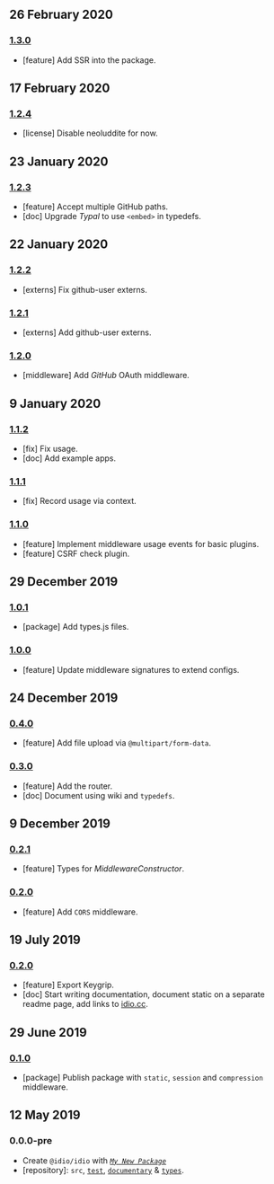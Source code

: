 ## 26 February 2020

### [1.3.0](https://github.com/idiocc/idio/compare/v1.2.4...v1.3.0)

- [feature] Add SSR into the package.

## 17 February 2020

### [1.2.4](https://github.com/idiocc/idio/compare/v1.2.3...v1.2.4)

- [license] Disable neoluddite for now.

## 23 January 2020

### [1.2.3](https://github.com/idiocc/idio/compare/v1.2.2...v1.2.3)

- [feature] Accept multiple GitHub paths.
- [doc] Upgrade _Typal_ to use `<embed>` in typedefs.

## 22 January 2020

### [1.2.2](https://github.com/idiocc/idio/compare/v1.2.1...v1.2.2)

- [externs] Fix github-user externs.

### [1.2.1](https://github.com/idiocc/idio/compare/v1.2.0...v1.2.1)

- [externs] Add github-user externs.

### [1.2.0](https://github.com/idiocc/idio/compare/v1.1.2...v1.2.0)

- [middleware] Add _GitHub_ OAuth middleware.

## 9 January 2020

### [1.1.2](https://github.com/idiocc/idio/compare/v1.1.1...v1.1.2)

- [fix] Fix usage.
- [doc] Add example apps.

### [1.1.1](https://github.com/idiocc/idio/compare/v1.1.0...v1.1.1)

- [fix] Record usage via context.

### [1.1.0](https://github.com/idiocc/idio/compare/v1.0.1...v1.1.0)

- [feature] Implement middleware usage events for basic plugins.
- [feature] CSRF check plugin.

## 29 December 2019

### [1.0.1](https://github.com/idiocc/idio/compare/v1.0.0...v1.0.1)

- [package] Add types.js files.

### [1.0.0](https://github.com/idiocc/idio/compare/v0.4.0...v1.0.0)

- [feature] Update middleware signatures to extend configs.

## 24 December 2019

### [0.4.0](https://github.com/idiocc/idio/compare/v0.3.0...v0.4.0)

- [feature] Add file upload via `@multipart/form-data`.

### [0.3.0](https://github.com/idiocc/idio/compare/v0.2.1...v0.3.0)

- [feature] Add the router.
- [doc] Document using wiki and `typedefs`.

## 9 December 2019

### [0.2.1](https://github.com/idiocc/idio/compare/v0.2.0...v0.2.1)

- [feature] Types for _MiddlewareConstructor_.

### [0.2.0](https://github.com/idiocc/idio/compare/v0.1.0...v0.2.0)

- [feature] Add `CORS` middleware.

## 19 July 2019

### [0.2.0](https://github.com/idiocc/idio/compare/v0.1.0...v0.2.0)

- [feature] Export Keygrip.
- [doc] Start writing documentation, document static on a separate readme page, add links to [idio.cc](https://idio.cc).

## 29 June 2019

### [0.1.0](https://github.com/idiocc/idio/compare/v0.0.0-pre...v0.1.0)

- [package] Publish package with `static`, `session` and `compression` middleware.

## 12 May 2019

### 0.0.0-pre

- Create `@idio/idio` with _[`My New Package`](https://mnpjs.org)_
- [repository]: `src`, [`test`](https://contexttesting.com), [`documentary`](https://readme.page) & [`types`](https://typedef.page).